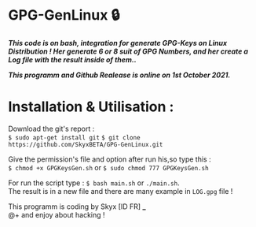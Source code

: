 # GPG-GenLinux 🔒

<h5><i>This code is on bash, integration for generate GPG-Keys on Linux Distribution !
Her generate 6 or 8 suit of GPG Numbers, and her create a Log file with the result inside of them..

This programm and Github Realease is online on 1st October 2021.</i><h5>

  <h1>Installation & Utilisation :</h1>

Download the git's report :<br>
  ```$ sudo apt-get install git```
  ```$ git clone https://github.com/SkyxBETA/GPG-GenLinux.git```
  
Give the permission's file and option after run his,so type this :<br>
```$ chmod +x GPGKeysGen.sh``` or ```$ sudo chmod 777 GPGKeysGen.sh```
  
For run the script type : ```$ bash main.sh``` or ```./main.sh```.<br>
The result is in a new file and there are many example in ```LOG.gpg``` file !
  
This programm is coding by Skyx [ID FR] **_**<br>
@+ and enjoy about hacking !
